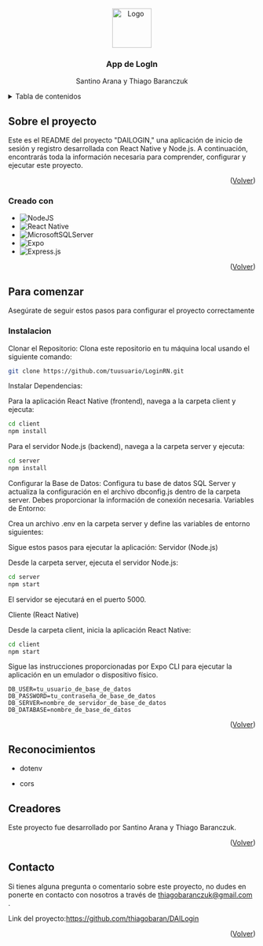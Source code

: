 <!-- Improved compatibility of back to top link: See: https://github.com/othneildrew/Best-README-Template/pull/73 -->
<a name="readme-top"></a>
<!--
*** Thanks for checking out the Best-README-Template. If you have a suggestion
*** that would make this better, please fork the repo and create a pull request
*** or simply open an issue with the tag "enhancement".
*** Don't forget to give the project a star!
*** Thanks again! Now go create something AMAZING! :D
-->



<!-- PROJECT SHIELDS -->
<!--
*** I'm using markdown "reference style" links for readability.
*** Reference links are enclosed in brackets [ ] instead of parentheses ( ).
*** See the bottom of this document for the declaration of the reference variables
*** for contributors-url, forks-url, etc. This is an optional, concise syntax you may use.
*** https://www.markdownguide.org/basic-syntax/#reference-style-links
-->


<!-- PROJECT LOGO -->
<br />
<div align="center">
  <a href="https://github.com/thiagobaran/DAILogin">
    <img src="https://miro.medium.com/v2/resize:fit:3804/1*Pjml9-K_nkQxa0YrGZusNw.gif" alt="Logo" width="80" height="80">
  </a>

  <h3 align="center">App de LogIn</h3>

  <p align="center">
    Santino Arana y Thiago Baranczuk
  </p>
</div>



<!-- TABLE OF CONTENTS -->
<details>
  <summary>Tabla de contenidos</summary>
  <ol>
    <li>
      <a href="#Sobre-el-proyecto">Sobre el proyecto</a>
      <ul>
        <li><a href="#Creado-con">Creado con</a></li>
      </ul>
    </li>
    <li>
      <a href="#Para-comenzar">Para comenzar</a>
      <ul>
        <li><a href="#Instalacion">Instalacion</a></li>
      </ul>
    </li>
    <li><a href="#Reconocimientos">Reconocimientos</a></li>
    <li><a href="#Creadores">Creadores</a></li>
    <li><a href="#contacto">Contacto</a></li>
  </ol>
</details>



<!-- ABOUT THE PROJECT -->
## Sobre el proyecto


Este es el README del proyecto "DAILOGIN," una aplicación de inicio de sesión y registro desarrollada con React Native y Node.js. A continuación, encontrarás toda la información necesaria para comprender, configurar y ejecutar este proyecto.

<p align="right">(<a href="#readme-top">Volver</a>)</p>



### Creado con

* ![NodeJS](https://img.shields.io/badge/node.js-6DA55F?style=for-the-badge&logo=node.js&logoColor=white)
* ![React Native](https://img.shields.io/badge/react_native-%2320232a.svg?style=for-the-badge&logo=react&logoColor=%2361DAFB)
* ![MicrosoftSQLServer](https://img.shields.io/badge/Microsoft%20SQL%20Server-CC2927?style=for-the-badge&logo=microsoft%20sql%20server&logoColor=white)
* ![Expo](https://img.shields.io/badge/expo-1C1E24?style=for-the-badge&logo=expo&logoColor=#D04A37)
* ![Express.js](https://img.shields.io/badge/express.js-%23404d59.svg?style=for-the-badge&logo=express&logoColor=%2361DAFB)

<p align="right">(<a href="#readme-top">Volver</a>)</p>



<!-- GETTING STARTED -->
## Para comenzar

Asegúrate de seguir estos pasos para configurar el proyecto correctamente

### Instalacion

Clonar el Repositorio: Clona este repositorio en tu máquina local usando el siguiente comando:
```bash
git clone https://github.com/tuusuario/LoginRN.git
```
Instalar Dependencias:

Para la aplicación React Native (frontend), navega a la carpeta client y ejecuta:
```bash
cd client
npm install
```
Para el servidor Node.js (backend), navega a la carpeta server y ejecuta:
```bash
cd server
npm install
```
Configurar la Base de Datos:
Configura tu base de datos SQL Server y actualiza la configuración en el archivo dbconfig.js dentro de la carpeta server. Debes proporcionar la información de conexión necesaria.
Variables de Entorno:

Crea un archivo .env en la carpeta server y define las variables de entorno siguientes:

Sigue estos pasos para ejecutar la aplicación:
Servidor (Node.js)

Desde la carpeta server, ejecuta el servidor Node.js:
```bash
cd server
npm start
```

El servidor se ejecutará en el puerto 5000.

Cliente (React Native)

Desde la carpeta client, inicia la aplicación React Native:
``` bash
cd client
npm start
```

Sigue las instrucciones proporcionadas por Expo CLI para ejecutar la aplicación en un emulador o dispositivo físico.
``` env
DB_USER=tu_usuario_de_base_de_datos
DB_PASSWORD=tu_contraseña_de_base_de_datos
DB_SERVER=nombre_de_servidor_de_base_de_datos
DB_DATABASE=nombre_de_base_de_datos
```


<p align="right">(<a href="#readme-top">Volver</a>)</p>

## Reconocimientos
* dotenv

* cors


## Creadores

Este proyecto fue desarrollado por Santino Arana y Thiago Baranczuk.

<p align="right">(<a href="#readme-top">Volver</a>)</p>


<!-- CONTACT -->
## Contacto

Si tienes alguna pregunta o comentario sobre este proyecto, no dudes en ponerte en contacto con nosotros a través de thiagobaranczuk@gmail.com .

Link del proyecto:https://github.com/thiagobaran/DAILogin

<p align="right">(<a href="#readme-top">Volver</a>)</p>



<!-- MARKDOWN LINKS & IMAGES -->
<!-- https://www.markdownguide.org/basic-syntax/#reference-style-links -->
[contributors-shield]: https://img.shields.io/github/contributors/othneildrew/Best-README-Template.svg?style=for-the-badge
[contributors-url]: https://github.com/othneildrew/Best-README-Template/graphs/contributors
[forks-shield]: https://img.shields.io/github/forks/othneildrew/Best-README-Template.svg?style=for-the-badge
[forks-url]: https://github.com/othneildrew/Best-README-Template/network/members
[stars-shield]: https://img.shields.io/github/stars/othneildrew/Best-README-Template.svg?style=for-the-badge
[stars-url]: https://github.com/othneildrew/Best-README-Template/stargazers
[issues-shield]: https://img.shields.io/github/issues/othneildrew/Best-README-Template.svg?style=for-the-badge
[issues-url]: https://github.com/othneildrew/Best-README-Template/issues
[license-shield]: https://img.shields.io/github/license/othneildrew/Best-README-Template.svg?style=for-the-badge
[license-url]: https://github.com/othneildrew/Best-README-Template/blob/master/LICENSE.txt
[linkedin-shield]: https://img.shields.io/badge/-LinkedIn-black.svg?style=for-the-badge&logo=linkedin&colorB=555
[linkedin-url]: https://linkedin.com/in/othneildrew
[product-screenshot]: images/screenshot.png
[Next.js]: https://img.shields.io/badge/next.js-000000?style=for-the-badge&logo=nextdotjs&logoColor=white
[Next-url]: https://nextjs.org/
[React.js]: https://img.shields.io/badge/React-20232A?style=for-the-badge&logo=react&logoColor=61DAFB
[React-url]: https://reactjs.org/
[Vue.js]: https://img.shields.io/badge/Vue.js-35495E?style=for-the-badge&logo=vuedotjs&logoColor=4FC08D
[Vue-url]: https://vuejs.org/
[Angular.io]: https://img.shields.io/badge/Angular-DD0031?style=for-the-badge&logo=angular&logoColor=white
[Angular-url]: https://angular.io/
[Svelte.dev]: https://img.shields.io/badge/Svelte-4A4A55?style=for-the-badge&logo=svelte&logoColor=FF3E00
[Svelte-url]: https://svelte.dev/
[Laravel.com]: https://img.shields.io/badge/Laravel-FF2D20?style=for-the-badge&logo=laravel&logoColor=white
[Laravel-url]: https://laravel.com
[Bootstrap.com]: https://img.shields.io/badge/Bootstrap-563D7C?style=for-the-badge&logo=bootstrap&logoColor=white
[Bootstrap-url]: https://getbootstrap.com
[JQuery.com]: https://img.shields.io/badge/jQuery-0769AD?style=for-the-badge&logo=jquery&logoColor=white
[JQuery-url]: https://jquery.com 
